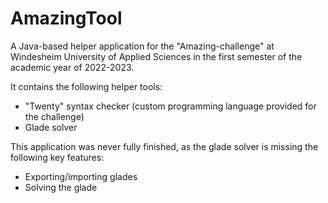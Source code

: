 # AmazingTool
A Java-based helper application for the "Amazing-challenge" at Windesheim University of Applied Sciences in the first semester of the academic year of 2022-2023.

It contains the following helper tools:
- "Twenty" syntax checker (custom programming language provided for the challenge)
- Glade solver

This application was never fully finished, as the glade solver is missing the following key features:
- Exporting/importing glades
- Solving the glade
